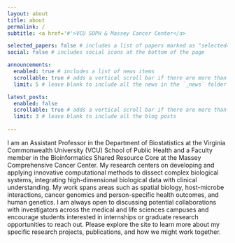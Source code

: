 ```yaml
---
layout: about
title: about
permalink: /
subtitle: <a href='#'>VCU SOPH & Massey Cancer Center</a>

selected_papers: false # includes a list of papers marked as "selected={true}"
social: false # includes social icons at the bottom of the page

announcements:
  enabled: true # includes a list of news items
  scrollable: true # adds a vertical scroll bar if there are more than 3 news items
  limit: 5 # leave blank to include all the news in the `_news` folder

latest_posts:
  enabled: false
  scrollable: true # adds a vertical scroll bar if there are more than 3 new posts items
  limit: 3 # leave blank to include all the blog posts
  
---
```


I am an Assistant Professor in the Department of Biostatistics at the Virginia Commonwealth University (VCU) School of Public Health and a Faculty member in the Bioinformatics Shared Resource Core at the Massey Comprehensive Cancer Center. My research centers on developing and applying innovative computational methods to dissect complex biological systems, integrating high-dimensional biological data with clinical understanding. My work spans areas such as spatial biology, host-microbe interactions, cancer genomics and person-specific health outcomes, and human genetics. I am always open to discussing potential collaborations with investigators across the medical and life sciences campuses and encourage students interested in internships or graduate research opportunities to reach out. Please explore the site to learn more about my specific research projects, publications, and how we might work together.
